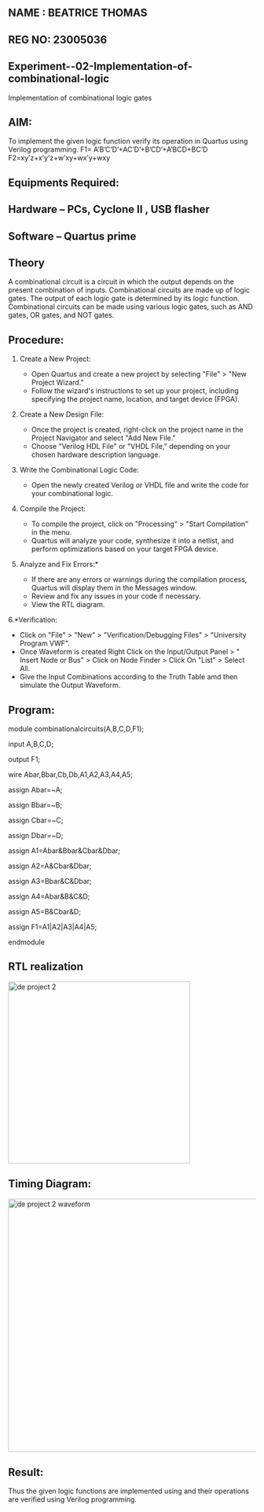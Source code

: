 ## NAME : BEATRICE THOMAS 
## REG NO: 23005036
## Experiment--02-Implementation-of-combinational-logic
Implementation of combinational logic gates
 
## AIM:
To implement the given logic function verify its operation in Quartus using Verilog programming.
 F1= A’B’C’D’+AC’D’+B’CD’+A’BCD+BC’D
F2=xy’z+x’y’z+w’xy+wx’y+wxy
 
 
 
## Equipments Required:
## Hardware – PCs, Cyclone II , USB flasher
## Software – Quartus prime


## Theory


 A combinational circuit is a circuit in which the output depends on the present combination of inputs. Combinational circuits are made up of logic gates. The output of each logic gate is determined by its logic function. Combinational circuits can be made using various logic gates, such as AND gates, OR gates, and NOT gates. 


## Procedure:

1. Create a New Project:
   - Open Quartus and create a new project by selecting "File" > "New Project Wizard."
   - Follow the wizard's instructions to set up your project, including specifying the project name, location, and target device (FPGA).

2. Create a New Design File:
   - Once the project is created, right-click on the project name in the Project Navigator and select "Add New File."
   - Choose "Verilog HDL File" or "VHDL File," depending on your chosen hardware description language.

3. Write the Combinational Logic Code:
   - Open the newly created Verilog or VHDL file and write the code for your combinational logic.
     
4. Compile the Project:
   - To compile the project, click on "Processing" > "Start Compilation" in the menu.
   - Quartus will analyze your code, synthesize it into a netlist, and perform optimizations based on your target FPGA device.

5. Analyze and Fix Errors:*
   - If there are any errors or warnings during the compilation process, Quartus will display them in the Messages window.
   - Review and fix any issues in your code if necessary.
   - View the RTL diagram.

6.*Verification:
   - Click on "File" > "New" > "Verification/Debugging Files" > "University Program VWF".
   - Once Waveform is created Right Click on the Input/Output Panel > " Insert Node or Bus" > Click on Node Finder > Click On "List" > Select All.
   - Give the Input Combinations according to the Truth Table amd then simulate the Output Waveform.
## Program:

module combinationalcircuits(A,B,C,D,F1);

input A,B,C,D;

output F1;

wire Abar,Bbar,Cb,Db,A1,A2,A3,A4,A5;

assign Abar=~A;

assign Bbar=~B;

assign Cbar=~C;

assign Dbar=~D;

assign A1=Abar&Bbar&Cbar&Dbar;

assign A2=A&Cbar&Dbar;

assign A3=Bbar&C&Dbar;

assign A4=Abar&B&C&D;

assign A5=B&Cbar&D;

assign F1=A1|A2|A3|A4|A5;

endmodule

 
## RTL realization



 <img width="370" alt="de project 2" src="https://github.com/23005036/Experiment--02-Implementation-of-combinational-logic-/assets/140035214/885a3ce0-3e7e-4138-a641-592c54341635">



## Timing Diagram:


<img width="515" alt="de project 2 waveform" src="https://github.com/23005036/Experiment--02-Implementation-of-combinational-logic-/assets/140035214/582bbd0c-85f3-42d1-ab8a-0c5f6a5da544">




## Result:
Thus the given logic functions are implemented using  and their operations are verified using Verilog programming.
